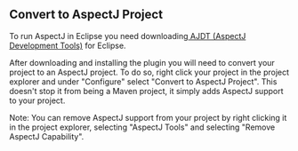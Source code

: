 ## Convert to AspectJ Project ##

To run AspectJ in Eclipse you need downloading[ AJDT (AspectJ Development Tools)](http://www.eclipse.org/ajdt/downloads/) for Eclipse.  

After downloading and installing the plugin you will need to convert your project to an AspectJ project.  To do so, right click your project in the project explorer and under "Configure" select "Convert to AspectJ Project".  This doesn't stop it from being a Maven project, it simply adds AspectJ support to your project.  

Note: You can remove AspectJ support from your project by right clicking it in the project explorer, selecting "AspectJ Tools" and selecting "Remove AspectJ Capability".
